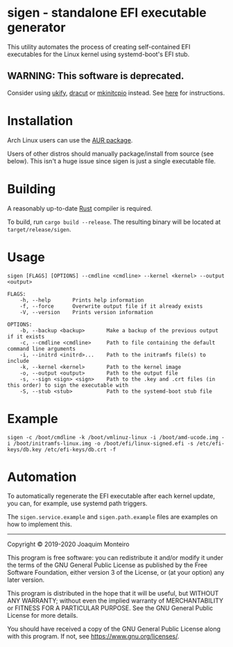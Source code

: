 # sigen - standalone EFI executable generator

This utility automates the process of creating self-contained EFI executables for the Linux kernel using systemd-boot's EFI stub.

## WARNING: This software is deprecated.

Consider using [ukify](https://www.freedesktop.org/software/systemd/man/ukify.html), [dracut](https://github.com/dracutdevs/dracut) or [mkinitcpio](https://wiki.archlinux.org/title/Mkinitcpio) instead. See [here](https://wiki.archlinux.org/title/Unified_kernel_image#Preparing_a_unified_kernel_image) for instructions.

# Installation

Arch Linux users can use the [AUR package](https://aur.archlinux.org/packages/sigen).

Users of other distros should manually package/install from source (see below). This isn't a huge issue since sigen is just a single executable file.

# Building

A reasonably up-to-date [Rust](https://rust-lang.org) compiler is required.

To build, run `cargo build --release`. The resulting binary will be located at `target/release/sigen`.

# Usage

    sigen [FLAGS] [OPTIONS] --cmdline <cmdline> --kernel <kernel> --output <output>

    FLAGS:
        -h, --help       Prints help information
        -f, --force      Overwrite output file if it already exists
        -V, --version    Prints version information

    OPTIONS:
        -b, --backup <backup>       Make a backup of the previous output if it exists
        -c, --cmdline <cmdline>     Path to file containing the default command line arguments
        -i, --initrd <initrd>...    Path to the initramfs file(s) to include
        -k, --kernel <kernel>       Path to the kernel image
        -o, --output <output>       Path to the output file
        -s, --sign <sign> <sign>    Path to the .key and .crt files (in this order) to sign the executable with
        -S, --stub <stub>           Path to the systemd-boot stub file

# Example

    sigen -c /boot/cmdline -k /boot/vmlinuz-linux -i /boot/amd-ucode.img -i /boot/initramfs-linux.img -o /boot/efi/linux-signed.efi -s /etc/efi-keys/db.key /etc/efi-keys/db.crt -f

# Automation

To automatically regenerate the EFI executable after each kernel update, you can, for example, use systemd path triggers.

The `sigen.service.example` and `sigen.path.example` files are examples on how to implement this.

---

Copyright © 2019-2020 Joaquim Monteiro

This program is free software: you can redistribute it and/or modify
it under the terms of the GNU General Public License as published by
the Free Software Foundation, either version 3 of the License, or
(at your option) any later version.

This program is distributed in the hope that it will be useful,
but WITHOUT ANY WARRANTY; without even the implied warranty of
MERCHANTABILITY or FITNESS FOR A PARTICULAR PURPOSE.  See the
GNU General Public License for more details.

You should have received a copy of the GNU General Public License
along with this program.  If not, see <https://www.gnu.org/licenses/>.
